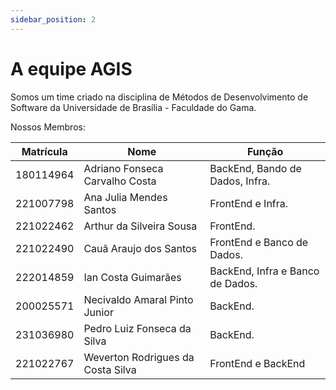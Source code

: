 ```yaml
---
sidebar_position: 2
---
```



# A equipe AGIS

Somos um time criado na disciplina de Métodos de Desenvolvimento de Software da Universidade de Brasília - Faculdade do Gama.

Nossos Membros:

| Matrícula | Nome                              | Função                           |
|-----------|-----------------------------------|----------------------------------|
| 180114964 | Adriano Fonseca Carvalho Costa    | BackEnd, Bando de Dados, Infra.  |
| 221007798 | Ana Julia Mendes Santos           | FrontEnd e Infra.                |
| 221022462 | Arthur da Silveira Sousa          | FrontEnd.                        |
| 221022490 | Cauã Araujo dos Santos            | FrontEnd e Banco de Dados.       |
| 222014859 | Ian Costa Guimarães               | BackEnd, Infra e Banco de Dados. |
| 200025571 | Necivaldo Amaral Pinto Junior     | BackEnd.                         |
| 231036980 | Pedro Luiz Fonseca da Silva       | BackEnd.                         |
| 221022767 | Weverton Rodrigues da Costa Silva | FrontEnd e BackEnd               |